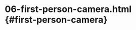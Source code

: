 # 06-first-person-camera.html {#first-person-camera}

<Example filename="06-first-person-camera" />
